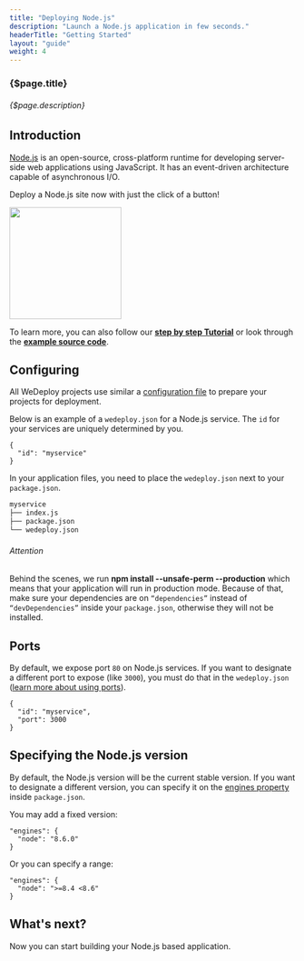 ```yaml
---
title: "Deploying Node.js"
description: "Launch a Node.js application in few seconds."
headerTitle: "Getting Started"
layout: "guide"
weight: 4
---
```


### {$page.title}

###### {$page.description}

<article id="1">

## Introduction

[Node.js](https://nodejs.org) is an open-source, cross-platform runtime for developing server-side web applications using JavaScript. It has an event-driven architecture capable of asynchronous I/O.

Deploy a Node.js site now with just the click of a button!

<a href="https://console.wedeploy.com/deploy?repo=https://github.com/wedeploy-examples/nodejs-example" target="_blank">
  <img style="width:197px;" src="https://cdn.wedeploy.com/images/deploy.svg">
</a>

To learn more, you can also follow our **[step by step Tutorial](/tutorials/nodejs/)** or look through the **[example source code](https://github.com/wedeploy-examples/nodejs-example)**.

</article>

<article id="2">

## Configuring

<aside>

All WeDeploy projects use similar a [configuration file](/docs/configure/the-wedeployjson/) to prepare your projects for deployment.

</aside>

Below is an example of a `wedeploy.json` for a Node.js service. The `id` for your services are uniquely determined by you.

```application/json
{
  "id": "myservice"
}
```

In your application files, you need to place the `wedeploy.json` next to your `package.json`.

```xml
myservice
├── index.js
├── package.json
└── wedeploy.json
```

<aside>

###### <span class="icon-16-alert"></span> Attention

Behind the scenes, we run **npm install --unsafe-perm --production** which means that your application will run in production mode. Because of that, make sure your dependencies are
on `“dependencies”` instead of `“devDependencies”` inside your `package.json`, otherwise they will not be installed.

</aside>

</article>

<article id="3">

## Ports

By default, we expose port `80` on Node.js services. If you want to designate a different port to expose (like `3000`), you must do that in the `wedeploy.json` ([learn more about using ports](/docs/configure/the-wedeployjson/#port)).

```application/json
{
  "id": "myservice",
  "port": 3000
}
```

</article>

<article id="4">

## Specifying the Node.js version

By default, the Node.js version will be the current stable version. If you want to designate a different version, you can specify it on the [engines property](https://docs.npmjs.com/files/package.json#engines) inside `package.json`.

You may add a fixed version:

```application/json
"engines": {
  "node": "8.6.0"
}
```

Or you can specify a range:

```application/json
"engines": {
  "node": ">=8.4 <8.6"
}
```

</article>

## What's next?

Now you can start building your Node.js based application.